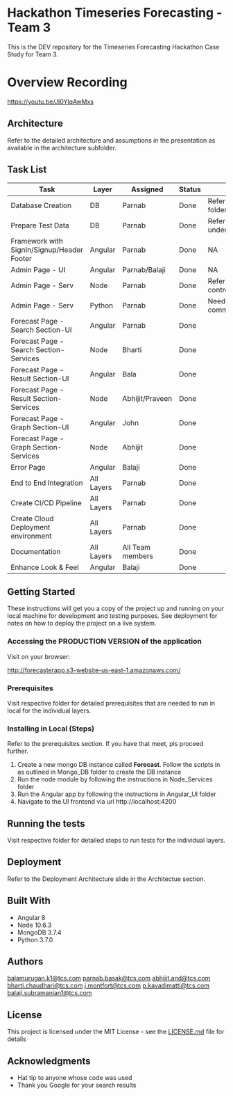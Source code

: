 # Hackathon Timeseries Forecasting - Team 3

This is the DEV repository for the Timeseries Forecasting Hackathon Case Study for Team 3.

# Overview Recording
https://youtu.be/JI0YlqAwMxs

## Architecture

Refer to the detailed architecture and assumptions in the presentation as available in the architecture subfolder.

## Task List

| Task |	Layer |	Assigned | Status | Comments |
| --- | --- | --- | --- | --- |
|Database Creation|	DB| Parnab | Done | Refer to the Mongo_DB folder|	
|Prepare Test Data|	DB| Parnab | Done | Refer to samples subfolder under Mongo_DB folder|
|Framework with SignIn/Signup/Header Footer|	Angular|	Parnab| Done | NA |
|Admin Page - UI|	Angular|	Parnab/Balaji| Done | NA |
|Admin Page - Serv|	Node| Parnab |Done | Refer the file controller/upload.controller.js |	
|Admin Page - Serv|	Python|	Parnab|Done |Needs a bit more inscript commeting |
|Forecast Page - Search Section-UI|	Angular|	Parnab  | Done | |
|Forecast Page - Search Section-Services|	Node|	Bharti| Done | |
|Forecast Page - Result Section-UI|	Angular|	Bala| Done | |
|Forecast Page - Result Section-Services|	Node|	Abhijit/Praveen| Done | |
|Forecast Page - Graph Section-UI|	Angular| John| Done | |
|Forecast Page - Graph Section-Services|	Node| Abhijit| Done |	
|Error Page|	Angular|	Balaji| Done | |
|End to End Integration|	All Layers| Parnab | Done | |	
|Create CI/CD Pipeline|	All Layers| Parnab | Done | |
|Create Cloud Deployment environment|	All Layers| Parnab | Done | |
|Documentation|	All Layers| All Team members | Done | |
|Enhance Look & Feel|	Angular| Balaji | Done | |	

## Getting Started

These instructions will get you a copy of the project up and running on your local machine for development and testing purposes. See deployment for notes on how to deploy the project on a live system.

### Accessing the PRODUCTION VERSION of the application
Visit on your browser:

http://forecasterapp.s3-website-us-east-1.amazonaws.com/

### Prerequisites
Visit respective folder for detailed prerequisites that are needed to run in local for the individual layers.


### Installing in Local (Steps)
Refer to the prerequisites section. If you have that meet, pls proceed further. 

1. Create a new mongo DB instance called **Forecast**. Follow the scripts in as outlined in Mongo_DB folder to create the DB instance
2. Run the node module by following the instructions in Node_Services folder
3. Run the Angular app by following the instructions in Angular_UI folder
4. Navigate to the UI frontend via url http://localhost:4200

## Running the tests

Visit respective folder for detailed steps to run tests for the individual layers.

## Deployment

Refer to the Deployment Architecture slide in the Architectue section.

## Built With
- Angular 8
- Node 10.6.3
- MongoDB 3.7.4
- Python 3.7.0

## Authors

balamurugan.k1@tcs.com
parnab.basak@tcs.com
abhijit.and@tcs.com
bharti.chaudhari@tcs.com
j.montfort@tcs.com
p.kavadimatti@tcs.com
balaji.subramanian1@tcs.com

## License

This project is licensed under the MIT License - see the [LICENSE.md](LICENSE.md) file for details

## Acknowledgments

* Hat tip to anyone whose code was used
* Thank you Google for your search results


